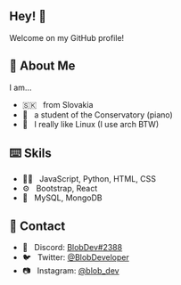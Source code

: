 ## Hey! 👋
Welcome on my GitHub profile!

## 📝 About Me
I am...
- 🇸🇰 &nbsp; from Slovakia
- 🎹 &nbsp; a student of the Conservatory (piano)
- 🐧 &nbsp; I really like Linux (I use arch BTW)

## ⌨️ Skils
- 👨‍💻 &nbsp; JavaScript, Python, HTML, CSS
- ⚙️ &nbsp; Bootstrap, React
- 💽 &nbsp; MySQL, MongoDB

## 📲 Contact
- 💬 &nbsp; Discord: [BlobDev#2388](https://discord.com/app)
- 🐦 &nbsp; Twitter: [@BlobDeveloper](https://twitter.com/BlobDeveloper)
- 📷 &nbsp; Instagram: [@blob_dev](https://instagram.com/blob_dev)
